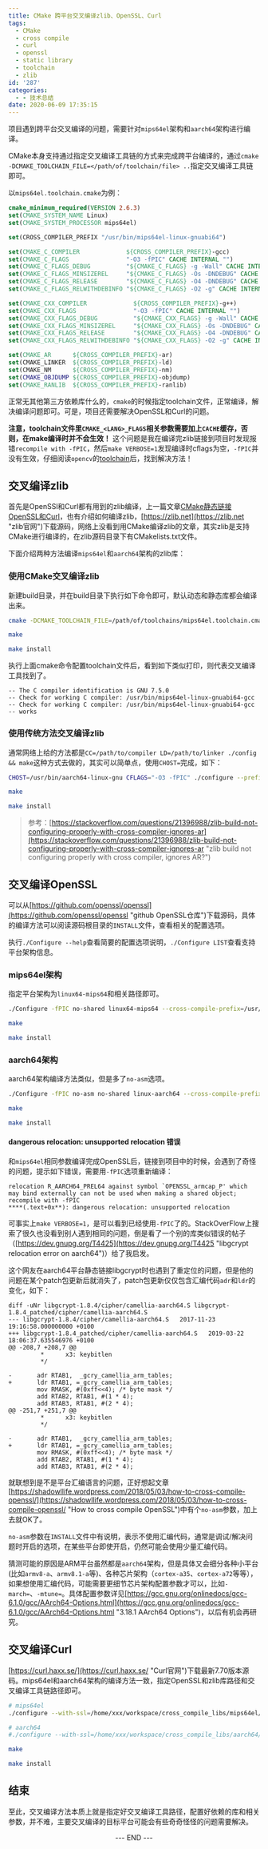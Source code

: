 ```yaml
---
title: CMake 跨平台交叉编译zlib、OpenSSL、Curl
tags:
  - CMake
  - cross compile
  - curl
  - openssl
  - static library
  - toolchain
  - zlib
id: '287'
categories:
  - - 技术总结
date: 2020-06-09 17:35:15
---
```


项目遇到跨平台交叉编译的问题，需要针对`mips64el`架构和`aarch64`架构进行编译。

CMake本身支持通过指定交叉编译工具链的方式来完成跨平台编译的，通过`cmake -DCMAKE_TOOLCHAIN_FILE=</path/of/toolchain/file> ..`指定交叉编译工具链即可。

以`mips64el.toolchain.cmake`为例：

```cmake
cmake_minimum_required(VERSION 2.6.3)
set(CMAKE_SYSTEM_NAME Linux)
set(CMAKE_SYSTEM_PROCESSOR mips64el)

set(CROSS_COMPILER_PREFIX "/usr/bin/mips64el-linux-gnuabi64")

set(CMAKE_C_COMPILER             ${CROSS_COMPILER_PREFIX}-gcc)
set(CMAKE_C_FLAGS                "-O3 -fPIC" CACHE INTERNAL "")
set(CMAKE_C_FLAGS_DEBUG          "${CMAKE_C_FLAGS} -g -Wall" CACHE INTERNAL "")
set(CMAKE_C_FLAGS_MINSIZEREL     "${CMAKE_C_FLAGS} -Os -DNDEBUG" CACHE INTERNAL "")
set(CMAKE_C_FLAGS_RELEASE        "${CMAKE_C_FLAGS} -O4 -DNDEBUG" CACHE INTERNAL "")
set(CMAKE_C_FLAGS_RELWITHDEBINFO "${CMAKE_C_FLAGS} -O2 -g" CACHE INTERNAL "")

set(CMAKE_CXX_COMPILER             ${CROSS_COMPILER_PREFIX}-g++)
set(CMAKE_CXX_FLAGS                "-O3 -fPIC" CACHE INTERNAL "")
set(CMAKE_CXX_FLAGS_DEBUG          "${CMAKE_CXX_FLAGS} -g -Wall" CACHE INTERNAL "")
set(CMAKE_CXX_FLAGS_MINSIZEREL     "${CMAKE_CXX_FLAGS} -Os -DNDEBUG" CACHE INTERNAL "")
set(CMAKE_CXX_FLAGS_RELEASE        "${CMAKE_CXX_FLAGS} -O4 -DNDEBUG" CACHE INTERNAL "")
set(CMAKE_CXX_FLAGS_RELWITHDEBINFO "${CMAKE_CXX_FLAGS} -O2 -g" CACHE INTERNAL "")

set(CMAKE_AR      ${CROSS_COMPILER_PREFIX}-ar)
set(CMAKE_LINKER  ${CROSS_COMPILER_PREFIX}-ld)
set(CMAKE_NM      ${CROSS_COMPILER_PREFIX}-nm)
set(CMAKE_OBJDUMP ${CROSS_COMPILER_PREFIX}-objdump)
set(CMAKE_RANLIB  ${CROSS_COMPILER_PREFIX}-ranlib)
```

正常无其他第三方依赖库什么的，`cmake`的时候指定toolchain文件，正常编译，解决编译问题即可。可是，项目还需要解决OpenSSL和Curl的问题。

**注意，toolchain文件里`CMAKE_<LANG>_FLAGS`相关参数需要加上`CACHE`缓存，否则，在make编译时并不会生效！** 这个问题是我在编译完zlib链接到项目时发现报错`recompile with -fPIC`，然后`make VERBOSE=1`发现编译时cflags为空，`-fPIC`并没有生效，仔细阅读`opencv`的[toolchain](https://github.com/opencv/opencv/blob/master/platforms/linux/arm.toolchain.cmake "opencv arm.toolchain.cmake")后，找到解决方法！

## 交叉编译zlib

首先是OpenSSl和Curl都有用到的zlib编译，上一篇文章[CMake静态链接OpenSSL和Curl](https://wuruofan.com/2020/05/cmake-static-link-openssl-curl/ "CMake静态链接OpenSSL和Curl")，也有介绍如何编译zlib，[https://zlib.net](https://zlib.net "zlib官网")下载源码，网络上没看到用CMake编译zlib的文章，其实zlib是支持CMake进行编译的，在zlib源码目录下有CMakelists.txt文件。

下面介绍两种方法编译`mips64el`和`aarch64`架构的zlib库：

### 使用CMake交叉编译zlib

新建build目录，并在build目录下执行如下命令即可，默认动态和静态库都会编译出来。

```bash
cmake -DCMAKE_TOOLCHAIN_FILE=/path/of/toolchains/mips64el.toolchain.cmake -DCMAKE_INSTALL_PREFIX=/home/xxx/workspace/cross_compile_libs/mips64el/zlib ..

make

make install
```

执行上面cmake命令配置toolchain文件后，看到如下类似打印，则代表交叉编译工具找到了。

```
-- The C compiler identification is GNU 7.5.0
-- Check for working C compiler: /usr/bin/mips64el-linux-gnuabi64-gcc
-- Check for working C compiler: /usr/bin/mips64el-linux-gnuabi64-gcc -- works
```

### 使用传统方法交叉编译zlib

通常网络上给的方法都是`CC=/path/to/compiler LD=/path/to/linker ./config && make`这种方式去做的，其实可以简单点，使用`CHOST=`完成，如下：

```bash
CHOST=/usr/bin/aarch64-linux-gnu CFLAGS="-O3 -fPIC" ./configure --prefix=/home/xxx/workspace/cross_compile_libs/aarch64/zlib

make

make install
```

> 参考：[https://stackoverflow.com/questions/21396988/zlib-build-not-configuring-properly-with-cross-compiler-ignores-ar](https://stackoverflow.com/questions/21396988/zlib-build-not-configuring-properly-with-cross-compiler-ignores-ar "zlib build not configuring properly with cross compiler, ignores AR?")

## 交叉编译OpenSSL

可以从[https://github.com/openssl/openssl](https://github.com/openssl/openssl "github OpenSSL仓库")下载源码，具体的编译方法可以阅读源码根目录的`INSTALL`文件，查看相关的配置选项。

执行`./Configure --help`查看简要的配置选项说明，`./Configure LIST`查看支持平台架构信息。

### mips64el架构

指定平台架构为`linux64-mips64`和相关路径即可。

```bash
./Configure -fPIC no-shared linux64-mips64 --cross-compile-prefix=/usr/bin/mips64el-linux-gnuabi64- --prefix=/home/xxx/workspace/cross_compile_libs/mips64el/openssl --with-zlib-include=/home/xxx/workspace/cross_compile_libs/mips64el/zlib/include --with-zlib-lib=/home/xxx/workspace/cross_compile_libs/mips64el/zlib/lib

make

make install
```

### aarch64架构

aarch64架构编译方法类似，但是多了`no-asm`选项。

```bash
./Configure -fPIC no-asm no-shared linux-aarch64 --cross-compile-prefix=/usr/bin/aarch64-linux-gnu- --prefix=/home/xxx/workspace/cross_compile_libs/aarch64/openssl --with-zlib-include=/home/xxx/workspace/cross_compile_libs/aarch64/zlib/include --with-zlib-lib=/home/xxx/workspace/cross_compile_libs/aarch64/zlib/lib

make

make install
```

#### dangerous relocation: unsupported relocation 错误

和`mips64el`相同参数编译完成OpenSSL后，链接到项目中的时候，会遇到了奇怪的问题，提示如下错误，需要用`-fPIC`选项重新编译：

```
relocation R_AARCH64_PREL64 against symbol `OPENSSL_armcap_P' which may bind externally can not be used when making a shared object; recompile with -fPIC
****(.text+0x**): dangerous relocation: unsupported relocation
```

可事实上`make VERBOSE=1`，是可以看到已经使用`-fPIC`了的。StackOverFlow上搜索了很久也没看到别人遇到相同的问题，倒是看了一个别的库类似错误的帖子（[https://dev.gnupg.org/T4425](https://dev.gnupg.org/T4425 "libgcrypt relocation error on aarch64")）给了我启发。

这个网友在aarch64平台静态链接libgcrypt时也遇到了重定位的问题，但是他的问题在某个patch包更新后就消失了，patch包更新仅仅包含汇编代码`adr`和`ldr`的变化，如下：

```
diff -uNr libgcrypt-1.8.4/cipher/camellia-aarch64.S libgcrypt-1.8.4_patched/cipher/camellia-aarch64.S
--- libgcrypt-1.8.4/cipher/camellia-aarch64.S   2017-11-23 19:16:58.000000000 +0100
+++ libgcrypt-1.8.4_patched/cipher/camellia-aarch64.S   2019-03-22 18:06:37.635546976 +0100
@@ -208,7 +208,7 @@
         *      x3: keybitlen
         */

-       adr RTAB1,  _gcry_camellia_arm_tables;
+       ldr RTAB1, =_gcry_camellia_arm_tables;
        mov RMASK, #(0xff<<4); /* byte mask */
        add RTAB2, RTAB1, #(1 * 4);
        add RTAB3, RTAB1, #(2 * 4);
@@ -251,7 +251,7 @@
         *      x3: keybitlen
         */

-       adr RTAB1,  _gcry_camellia_arm_tables;
+       ldr RTAB1, =_gcry_camellia_arm_tables;
        mov RMASK, #(0xff<<4); /* byte mask */
        add RTAB2, RTAB1, #(1 * 4);
        add RTAB3, RTAB1, #(2 * 4);
```

就联想到是不是平台汇编语言的问题，正好想起文章[https://shadowllife.wordpress.com/2018/05/03/how-to-cross-compile-openssl/](https://shadowllife.wordpress.com/2018/05/03/how-to-cross-compile-openssl/ "How to cross compile OpenSSL")中有个`no-asm`参数，加上去就OK了。

`no-asm`参数在`INSTALL`文件中有说明，表示不使用汇编代码，通常是调试/解决问题时开启的选项，在某些平台即使开启，仍然可能会使用少量汇编代码。

猜测可能的原因是ARM平台虽然都是`aarch64`架构，但是具体又会细分各种小平台(比如`armv8-a`、`armv8.1-a`等)、各种芯片架构（`cortex-a35`、`cortex-a72`等等），如果想使用汇编代码，可能需要更细节芯片架构配置参数才可以，比如`-march=`、`-mtune=`。具体配置参数详见[https://gcc.gnu.org/onlinedocs/gcc-6.1.0/gcc/AArch64-Options.html](https://gcc.gnu.org/onlinedocs/gcc-6.1.0/gcc/AArch64-Options.html "3.18.1 AArch64 Options")，以后有机会再研究。

## 交叉编译Curl

[https://curl.haxx.se/](https://curl.haxx.se/ "Curl官网")下载最新7.70版本源码。mips64el和aarch64架构的编译方法一致，指定OpenSSL和zlib库路径和交叉编译工具链路径即可。

```bash
# mips64el
./configure --with-ssl=/home/xxx/workspace/cross_compile_libs/mips64el/openssl --with-zlib=/home/xxx/workspace/cross_compile_libs/mips64el/zlib --disable-shared --target=mips64el-linux-gnuabi64 --host=mips64el-linux-gnuabi64 --prefix=/home/xxx/workspace/cross_compile_libs/mips64el/curl

# aarch64
#./configure --with-ssl=/home/xxx/workspace/cross_compile_libs/aarch64/openssl --with-zlib=/home/xxx/workspace/cross_compile_libs/aarch64/zlib --disable-shared --target=aarch64-linux-gnu --host=aarch64-linux-gnu --prefix=/home/parallels/workspace/cross_compile_libs/aarch64/curl

make

make install
```

## 结束

至此，交叉编译方法本质上就是指定好交叉编译工具路径，配置好依赖的库和相关参数，并不难，主要交叉编译的目标平台可能会有些奇奇怪怪的问题需要解决。

  

<center>--- END ---</center>